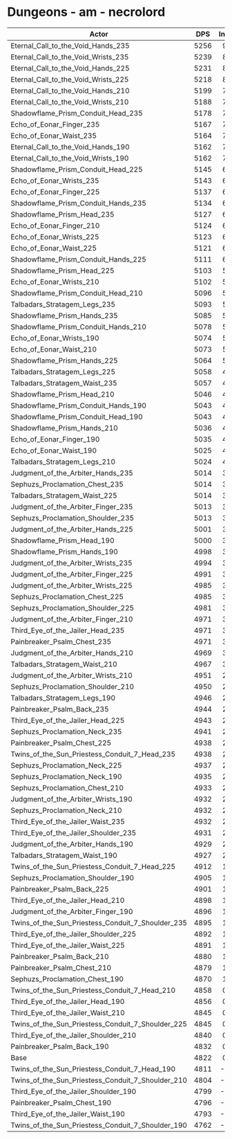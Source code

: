 # Dungeons - am - necrolord
| Actor | DPS | Increase |
|---|:---:|:---:|
|Eternal_Call_to_the_Void_Hands_235|5256|9.01%|
|Eternal_Call_to_the_Void_Wrists_235|5239|8.66%|
|Eternal_Call_to_the_Void_Hands_225|5231|8.49%|
|Eternal_Call_to_the_Void_Wrists_225|5218|8.22%|
|Eternal_Call_to_the_Void_Hands_210|5199|7.83%|
|Eternal_Call_to_the_Void_Wrists_210|5188|7.60%|
|Shadowflame_Prism_Conduit_Head_235|5178|7.39%|
|Echo_of_Eonar_Finger_235|5167|7.17%|
|Echo_of_Eonar_Waist_235|5164|7.10%|
|Eternal_Call_to_the_Void_Hands_190|5162|7.06%|
|Eternal_Call_to_the_Void_Wrists_190|5162|7.06%|
|Shadowflame_Prism_Conduit_Head_225|5145|6.71%|
|Echo_of_Eonar_Wrists_235|5143|6.67%|
|Echo_of_Eonar_Finger_225|5137|6.54%|
|Shadowflame_Prism_Conduit_Hands_235|5134|6.48%|
|Shadowflame_Prism_Head_235|5127|6.34%|
|Echo_of_Eonar_Finger_210|5124|6.27%|
|Echo_of_Eonar_Wrists_225|5123|6.25%|
|Echo_of_Eonar_Waist_225|5121|6.21%|
|Shadowflame_Prism_Conduit_Hands_225|5111|6.00%|
|Shadowflame_Prism_Head_225|5103|5.84%|
|Echo_of_Eonar_Wrists_210|5102|5.82%|
|Shadowflame_Prism_Conduit_Head_210|5096|5.69%|
|Talbadars_Stratagem_Legs_235|5093|5.63%|
|Shadowflame_Prism_Hands_235|5085|5.47%|
|Shadowflame_Prism_Conduit_Hands_210|5078|5.32%|
|Echo_of_Eonar_Wrists_190|5074|5.24%|
|Echo_of_Eonar_Waist_210|5073|5.22%|
|Shadowflame_Prism_Hands_225|5064|5.03%|
|Talbadars_Stratagem_Legs_225|5058|4.91%|
|Talbadars_Stratagem_Waist_235|5057|4.88%|
|Shadowflame_Prism_Head_210|5046|4.66%|
|Shadowflame_Prism_Conduit_Hands_190|5043|4.59%|
|Shadowflame_Prism_Conduit_Head_190|5043|4.59%|
|Shadowflame_Prism_Hands_210|5036|4.45%|
|Echo_of_Eonar_Finger_190|5035|4.43%|
|Echo_of_Eonar_Waist_190|5025|4.22%|
|Talbadars_Stratagem_Legs_210|5024|4.20%|
|Judgment_of_the_Arbiter_Hands_235|5014|3.99%|
|Sephuzs_Proclamation_Chest_235|5014|3.99%|
|Talbadars_Stratagem_Waist_225|5014|3.99%|
|Judgment_of_the_Arbiter_Finger_235|5013|3.97%|
|Sephuzs_Proclamation_Shoulder_235|5013|3.97%|
|Judgment_of_the_Arbiter_Hands_225|5001|3.72%|
|Shadowflame_Prism_Head_190|5000|3.70%|
|Shadowflame_Prism_Hands_190|4998|3.66%|
|Judgment_of_the_Arbiter_Wrists_235|4994|3.58%|
|Judgment_of_the_Arbiter_Finger_225|4991|3.52%|
|Judgment_of_the_Arbiter_Wrists_225|4985|3.39%|
|Sephuzs_Proclamation_Chest_225|4985|3.39%|
|Sephuzs_Proclamation_Shoulder_225|4981|3.31%|
|Judgment_of_the_Arbiter_Finger_210|4971|3.10%|
|Third_Eye_of_the_Jailer_Head_235|4971|3.10%|
|Painbreaker_Psalm_Chest_235|4971|3.10%|
|Judgment_of_the_Arbiter_Hands_210|4969|3.06%|
|Talbadars_Stratagem_Waist_210|4967|3.02%|
|Judgment_of_the_Arbiter_Wrists_210|4951|2.69%|
|Sephuzs_Proclamation_Shoulder_210|4950|2.67%|
|Talbadars_Stratagem_Legs_190|4946|2.58%|
|Painbreaker_Psalm_Back_235|4944|2.54%|
|Third_Eye_of_the_Jailer_Head_225|4943|2.52%|
|Sephuzs_Proclamation_Neck_235|4941|2.48%|
|Painbreaker_Psalm_Chest_225|4938|2.42%|
|Twins_of_the_Sun_Priestess_Conduit_7_Head_235|4938|2.42%|
|Sephuzs_Proclamation_Neck_225|4937|2.40%|
|Sephuzs_Proclamation_Neck_190|4935|2.35%|
|Sephuzs_Proclamation_Chest_210|4933|2.31%|
|Judgment_of_the_Arbiter_Wrists_190|4932|2.29%|
|Sephuzs_Proclamation_Neck_210|4932|2.29%|
|Third_Eye_of_the_Jailer_Waist_235|4932|2.29%|
|Third_Eye_of_the_Jailer_Shoulder_235|4931|2.27%|
|Judgment_of_the_Arbiter_Hands_190|4929|2.23%|
|Talbadars_Stratagem_Waist_190|4927|2.19%|
|Twins_of_the_Sun_Priestess_Conduit_7_Head_225|4912|1.88%|
|Sephuzs_Proclamation_Shoulder_190|4905|1.73%|
|Painbreaker_Psalm_Back_225|4901|1.65%|
|Third_Eye_of_the_Jailer_Head_210|4898|1.59%|
|Judgment_of_the_Arbiter_Finger_190|4896|1.55%|
|Twins_of_the_Sun_Priestess_Conduit_7_Shoulder_235|4895|1.52%|
|Third_Eye_of_the_Jailer_Shoulder_225|4892|1.46%|
|Third_Eye_of_the_Jailer_Waist_225|4891|1.44%|
|Painbreaker_Psalm_Back_210|4880|1.21%|
|Painbreaker_Psalm_Chest_210|4879|1.19%|
|Sephuzs_Proclamation_Chest_190|4870|1.01%|
|Twins_of_the_Sun_Priestess_Conduit_7_Head_210|4858|0.76%|
|Third_Eye_of_the_Jailer_Head_190|4856|0.72%|
|Third_Eye_of_the_Jailer_Waist_210|4845|0.49%|
|Twins_of_the_Sun_Priestess_Conduit_7_Shoulder_225|4845|0.49%|
|Third_Eye_of_the_Jailer_Shoulder_210|4840|0.38%|
|Painbreaker_Psalm_Back_190|4832|0.22%|
|Base|4822|0.00%|
|Twins_of_the_Sun_Priestess_Conduit_7_Head_190|4811|-0.22%|
|Twins_of_the_Sun_Priestess_Conduit_7_Shoulder_210|4804|-0.36%|
|Third_Eye_of_the_Jailer_Shoulder_190|4799|-0.47%|
|Painbreaker_Psalm_Chest_190|4796|-0.53%|
|Third_Eye_of_the_Jailer_Waist_190|4793|-0.59%|
|Twins_of_the_Sun_Priestess_Conduit_7_Shoulder_190|4762|-1.23%|

